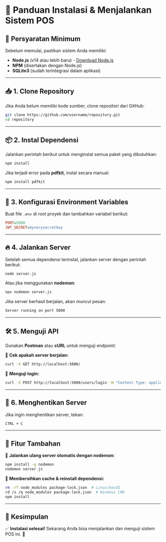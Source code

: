 # 📌 Panduan Instalasi & Menjalankan Sistem POS

## 🔧 **Persyaratan Minimum**
Sebelum memulai, pastikan sistem Anda memiliki:
- **Node.js** (v14 atau lebih baru) - [Download Node.js](https://nodejs.org/)
- **NPM** (disertakan dengan Node.js)
- **SQLite3** (sudah terintegrasi dalam aplikasi)

---

## 📥 **1. Clone Repository**
Jika Anda belum memiliki kode sumber, clone repositori dari GitHub:
```sh
git clone https://github.com/username/repository.git
cd repository
```

---

## 📦 **2. Instal Dependensi**
Jalankan perintah berikut untuk menginstal semua paket yang dibutuhkan:
```sh
npm install
```

Jika terjadi error pada **pdfkit**, instal secara manual:
```sh
npm install pdfkit
```

---

## 🔧 **3. Konfigurasi Environment Variables**
Buat file `.env` di root proyek dan tambahkan variabel berikut:
```ini
PORT=5000
JWT_SECRET=myverysecretkey
```

---

## 🔥 **4. Jalankan Server**
Setelah semua dependensi terinstal, jalankan server dengan perintah berikut:
```sh
node server.js
```

Atau jika menggunakan **nodemon**:
```sh
npx nodemon server.js
```

Jika server berhasil berjalan, akan muncul pesan:
```sh
Server running on port 5000
```

---

## 🛠 **5. Menguji API**
Gunakan **Postman** atau **cURL** untuk menguji endpoint:

🔹 **Cek apakah server berjalan:**
```sh
curl -X GET http://localhost:5000/
```

🔹 **Menguji login:**
```sh
curl -X POST http://localhost:5000/users/login -H "Content-Type: application/json" -d "{\"email\":\"admin@example.com\",\"password\":\"password123\"}"
```

---

## 🛑 **6. Menghentikan Server**
Jika ingin menghentikan server, tekan:
```sh
CTRL + C
```

---

## 🚀 **Fitur Tambahan**
🔹 **Jalankan ulang server otomatis dengan nodemon:**
```sh
npm install -g nodemon
nodemon server.js
```

🔹 **Membersihkan cache & reinstall dependensi:**
```sh
rm -rf node_modules package-lock.json  # Linux/macOS
rd /s /q node_modules package-lock.json  # Windows CMD
npm install
```

---

## 🎯 **Kesimpulan**
✅ **Instalasi selesai!** Sekarang Anda bisa menjalankan dan menguji sistem POS ini. 🚀

